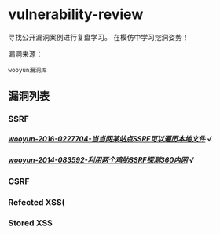 # vulnerability-review
寻找公开漏洞案例进行复盘学习。
在模仿中学习挖洞姿势！

漏洞来源：
```
wooyun漏洞库
```
## 漏洞列表
### SSRF
##### [wooyun-2016-0227704-当当网某站点SSRF可以遍历本地文件](https://wooyun.laolisafe.com/bug_detail.php?wybug_id=wooyun-2016-0227704) √
##### [wooyun-2014-083592-利用两个鸡肋SSRF探测360内网](https://wooyun.laolisafe.com/bug_detail.php?wybug_id=wooyun-2014-083592) √


### CSRF

### Refected XSS(

### Stored XSS


